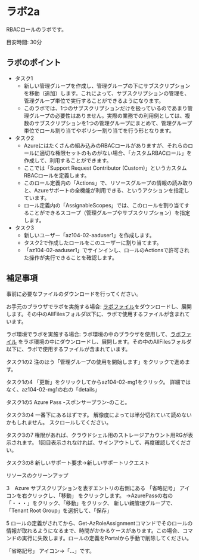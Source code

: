 # ラボ2a

RBACロールのラボです。

目安時間: 30分

## ラボのポイント

- タスク1
  - 新しい管理グループを作成し、管理グループの下にサブスクリプションを移動（追加）します。これによって、サブスクリプションの管理を、管理グループ単位で実行することができるようになります。
  - このラボでは、1つのサブスクリプションだけを扱っているのであまり管理グループの必要性はありません。実際の業務での利用例としては、複数のサブスクリプションを1つの管理グループにまとめて、管理グループ単位でロール割り当てやポリシー割り当てを行う形となります。
- タスク2
  - Azureにはたくさんの組み込みのRBACロールがありますが、それらのロールに適切な権限セットのものがない場合、「カスタムRBACロール」を作成して、利用することができます。
  - ここでは「Support Request Contributor (Custom)」というカスタムRBACロールを定義します。
  - このロール定義内の「Actions」で、リソースグループの情報の読み取りと、Azureサポートの全機能が利用できる、というアクションを指定しています。
  - ロール定義内の「AssignableScopes」では、このロールを割り当てすることができるスコープ（管理グループやサブスクリプション）を指定します。
- タスク3
  - 新しいユーザー「az104-02-aaduser1」を作成します。
  - タスク2で作成したロールをこのユーザーに割り当てます。
  - 「az104-02-aaduser1」でサインインし、ロールのActionsで許可された操作が実行できることを確認します。



## 補足事項

事前に必要なファイルのダウンロードを行ってください。

お手元のブラウザでラボを実施する場合: [ラボファイル](https://github.com/MicrosoftLearning/AZ-104JA-MicrosoftAzureAdministrator/archive/master.zip)をダウンロードし、展開します。その中のAllFilesフォルダ以下に、ラボで使用するファイルが含まれています。

ラボ環境でラボを実施する場合: ラボ環境の中のブラウザを使用して、[ラボファイル](https://github.com/MicrosoftLearning/AZ-104JA-MicrosoftAzureAdministrator/archive/master.zip) をラボ環境の中にダウンロードし、展開します。その中のAllFilesフォルダ以下に、ラボで使用するファイルが含まれています。

タスク1の2
注のほう「管理グループの使用を開始します」をクリックで進めます。

タスク1の4
「更新」をクリックしてからaz104-02-mg1をクリック。
詳細ではなく、az104-02-mg1の右の「details」

タスク1の5
Azure Pass -スポンサープラン-のこと。

タスク3の4
一番下にあるはずです。
解像度によっては半分切れていて読めないかもしれません。
スクロールしてください。

タスク3の7
権限があれば、クラウドシェル用のストレージアカウント用RGが表示されます。
1回目表示されなければ、サインアウトして、再度確認してください。

タスク3の8
新しいサポート要求→新しいサポートリクエスト

リソースのクリーンアップ

3　Azure サブスクリプションを表すエントリの右側にある 「省略記号」 アイコンを右クリックし、「移動」 をクリックします。
→AzurePassの右の「・・・」をクリック、「移動」をクリック、
新しい親管理グループで、「Tenant Root Group」を選択して、「保存」

5 ロールの定義がされてから、Get-AzRoleAssignmentコマンドでそのロールの情報が取れるようになるまで、時間がかかるケースがあります。この場合、コマンドの実行に失敗します。ロールの定義をPortalから手動で削除してください。

「省略記号」 アイコン→「...」です。

